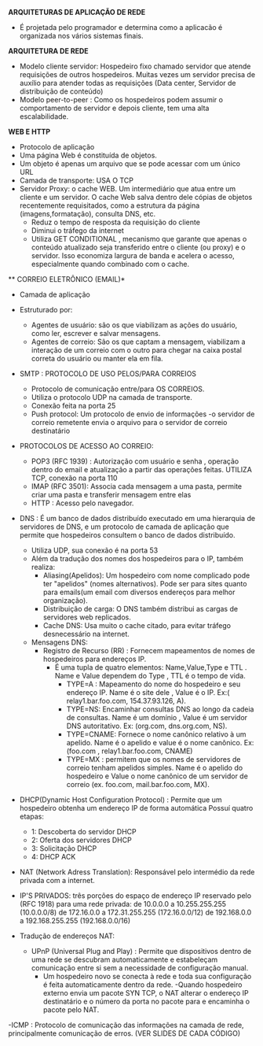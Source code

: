 **ARQUITETURAS DE APLICAÇÃO DE REDE**
- É projetada pelo programador e determina como a aplicacão é organizada nos vários sistemas finais.

**ARQUITETURA DE REDE**
- Modelo cliente servidor: Hospedeiro fixo chamado servidor que atende requisições de outros hospedeiros. Muitas vezes um servidor precisa de auxílio para atender todas as requisições (Data center, Servidor de distribuição de conteúdo)
- Modelo peer-to-peer : Como os hospedeiros podem assumir o comportamento de servidor e depois cliente, tem uma alta escalabilidade. 

**WEB E HTTP**
- Protocolo de aplicação
- Uma página Web é constituída de objetos.
- Um objeto é apenas um arquivo que se pode acessar com um único URL
- Camada de transporte: USA O TCP
- Servidor Proxy: o cache WEB. Um intermediário que atua entre um cliente e um servidor. O cache Web salva dentro dele cópias de objetos recentemente requisitados, como a estrutura da página (imagens,formatação), consulta DNS, etc.
  - Reduz o tempo de resposta da requisição do cliente
  - Diminui o tráfego da internet
  - Utiliza GET CONDITIONAL , mecanismo que garante que apenas o conteúdo atualizado seja transferido entre o cliente (ou proxy) e o servidor. Isso economiza largura de banda e acelera o acesso, especialmente quando combinado com o cache.

** CORREIO ELETRÔNICO (EMAIL)*
- Camada de aplicação
- Estruturado por:
    - Agentes de usuário: são os que viabilizam as ações do usuário, como ler, escrever e salvar mensagens. 
    - Agentes de correio: São os que captam a mensagem, viabilizam a interação de um correio com o outro para chegar na caixa postal correta do usuário ou manter ela em fila.
- SMTP : PROTOCOLO DE USO PELOS/PARA CORREIOS
  - Protocolo de comunicação entre/para OS CORREIOS. 
  - Utiliza o protocolo UDP na camada de transporte.
  - Conexão feita na porta 25
  - Push protocol: Um protocolo de envio de informações -o servidor de correio remetente envia o arquivo para o servidor de correio destinatário

- PROTOCOLOS DE ACESSO AO CORREIO:
  - POP3 (RFC 1939) : Autorização com usuário e senha , operação dentro do email e atualização a partir das operações feitas. UTILIZA TCP, conexão na porta 110
  - IMAP (RFC 3501): Associa cada mensagem a uma pasta, permite criar uma pasta e transferir mensagem entre elas
  - HTTP : Acesso pelo navegador.


- DNS : É um banco de dados distribuído executado em uma hierarquia de servidores de DNS, e um protocolo de camada de aplicação que permite que hospedeiros consultem o banco de dados distribuído.
    - Utiliza UDP, sua conexão é na porta 53
    - Além da tradução dos nomes dos hospedeiros para o IP, também realiza:
        - Aliasing(Apelidos): Um hospedeiro com nome complicado pode ter "apelidos" (nomes alternativos). Pode ser para sites quanto para emails(um email com diversos endereços para melhor organização).
        - Distribuição de carga: O DNS também distribui as cargas de servidores web replicados.
        - Cache DNS: Usa muito o cache citado, para evitar tráfego desnecessário na internet.
    - Mensagens DNS:
      - Registro de Recurso (RR) : Fornecem mapeamentos de nomes de hospedeiros para endereços IP. 
        - É uma tupla de quatro elementos: Name,Value,Type e TTL . Name e Value dependem do Type , TTL é o tempo de vida.
          - TYPE=A : Mapeamento do nome do hospedeiro e seu endereço IP. Name é o site dele , Value é o IP. Ex:( relay1.bar.foo.com, 154.37.93.126, A).
          - TYPE=NS: Encaminhar consultas DNS ao longo da cadeia de consultas. Name é um domínio , Value é um servidor DNS autoritativo. Ex: (org.com, dns.org.com, NS).
          - TYPE=CNAME: Fornece o nome canônico relativo à um apelido. Name é o apelido e value é o nome canônico. Ex: (foo.com , relay1.bar.foo.com, CNAME)
          - TYPE=MX : permitem que os nomes de servidores de correio tenham apelidos simples. Name é o apelido do hospedeiro e Value o nome canônico de um servidor de correio (ex. foo.com, mail.bar.foo.com, MX).

- DHCP(Dynamic Host Configuration Protocol) : Permite que um hospedeiro obtenha um endereço IP de forma automática
  Possuí quatro etapas:
    - 1: Descoberta do servidor DHCP
    - 2: Oferta dos servidores DHCP
    - 3: Solicitação DHCP
    - 4: DHCP ACK

- NAT (Network Adress Translation): Responsável pelo intermédio da rede privada com a internet.
- IP'S PRIVADOS: três porções do espaço de endereço IP reservado pelo (RFC 1918) para uma rede privada:
de 10.0.0.0 a 10.255.255.255 (10.0.0.0/8)
de 172.16.0.0 a 172.31.255.255 (172.16.0.0/12)
de 192.168.0.0 a 192.168.255.255 (192.168.0.0/16)

- Tradução de endereços NAT:
  - UPnP (Universal Plug and Play) :  Permite que dispositivos dentro de uma rede se descubram automaticamente e estabeleçam comunicação entre si sem a necessidade de configuração manual. 
    - Um hospedeiro novo se conecta à rede e toda sua configuração é feita automaticamente dentro da rede.
    -Quando hospedeiro externo envia um pacote SYN TCP, o NAT alterar o endereço IP destinatário e o número da porta no pacote para e encaminha o pacote pelo NAT.

-ICMP : Protocolo de comunicação das informações na camada de rede, principalmente comunicação de erros.
(VER SLIDES DE CADA CÓDIGO)

